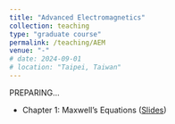 ```yaml
---
title: "Advanced Electromagnetics"
collection: teaching
type: "graduate course"
permalink: /teaching/AEM
venue: "-"
# date: 2024-09-01
# location: "Taipei, Taiwan"
---
```


PREPARING...

* Chapter 1: Maxwell’s Equations ([Slides](http://jake-w-liu.github.io/files/aem_ch1_maxwell.pdf))